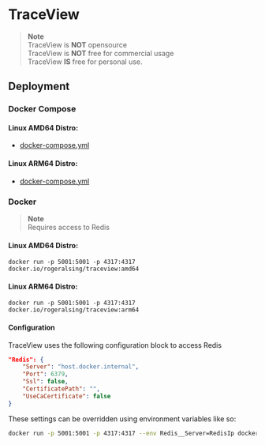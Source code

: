# TraceView

> **Note**<br>
> TraceView is **NOT** opensource<br>
> TraceView is **NOT** free for commercial usage<br>
> TraceView **IS** free for personal use.



## Deployment

### Docker Compose 

#### Linux AMD64 Distro: 
* [docker-compose.yml](amd64/docker-compose.yml)

#### Linux ARM64 Distro:
* [docker-compose.yml](arm64/docker-compose.yml)

### Docker

>**Note**<br>
>Requires access to Redis

#### Linux AMD64 Distro: 
```
docker run -p 5001:5001 -p 4317:4317 docker.io/rogeralsing/traceview:amd64
```

#### Linux ARM64 Distro: 
```
docker run -p 5001:5001 -p 4317:4317 docker.io/rogeralsing/traceview:arm64
```

#### Configuration

TraceView uses the following configuration block to access Redis

```json
"Redis": {
    "Server": "host.docker.internal",
    "Port": 6379,
    "Ssl": false,
    "CertificatePath": "",
    "UseCaCertificate": false
}
```

These settings can be overridden using environment variables like so:

```bash
docker run -p 5001:5001 -p 4317:4317 --env Redis__Server=RedisIp docker.io/rogeralsing/traceview
```
